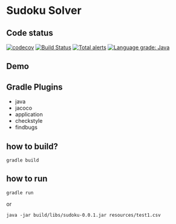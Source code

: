 # Sudoku Solver 

## Code status
[![codecov](https://codecov.io/gh/farzonl/sudoku/branch/master/graph/badge.svg)](https://codecov.io/gh/farzonl/sudoku)
[![Build Status](https://travis-ci.com/farzonl/sudoku.svg?branch=master)](https://travis-ci.com/farzonl/sudoku)
[![Total alerts](https://img.shields.io/lgtm/alerts/g/farzonl/sudoku.svg?logo=lgtm&logoWidth=18)](https://lgtm.com/projects/g/farzonl/sudoku/alerts/)
[![Language grade: Java](https://img.shields.io/lgtm/grade/java/g/farzonl/sudoku.svg?logo=lgtm&logoWidth=18)](https://lgtm.com/projects/g/farzonl/sudoku/context:java)

## Demo

## Gradle Plugins
- java
- jacoco
- application
- checkstyle
- findbugs

## how to build?
```
gradle build
```

## how to run
```
gradle run
```
or
```
java -jar build/libs/sudoku-0.0.1.jar resources/test1.csv 
```